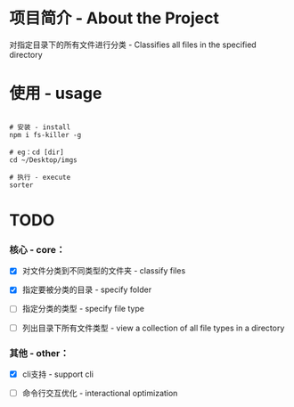 # 项目简介 - About the Project 

对指定目录下的所有文件进行分类 - Classifies all files in the specified directory


# 使用 - usage

```shell

# 安装 - install
npm i fs-killer -g

# eg：cd [dir]
cd ~/Desktop/imgs

# 执行 - execute
sorter

```

# TODO

### 核心 - core：

- [x] 对文件分类到不同类型的文件夹 - classify files

- [x] 指定要被分类的目录 - specify folder

- [ ] 指定分类的类型 - specify file type
- [ ] 列出目录下所有文件类型 - view a collection of all file types in a directory


### 其他 - other：
  - [x] cli支持 - support cli

  - [ ] 命令行交互优化 - interactional optimization

